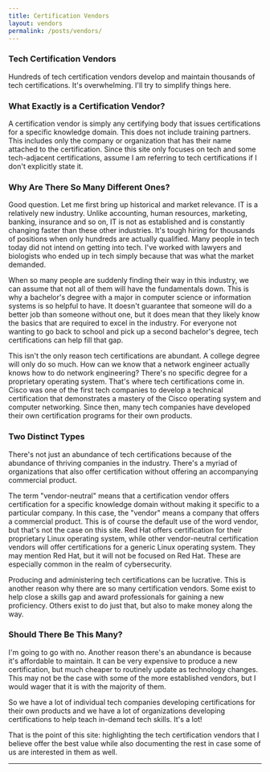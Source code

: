 ```yaml
---
title: Certification Vendors
layout: vendors
permalink: /posts/vendors/
---
```

### Tech Certification Vendors
Hundreds of tech certification vendors develop and maintain thousands of tech certifications. It's overwhelming. I'll try to simplify things here.

### What Exactly is a Certification Vendor?
A certification vendor is simply any certifying body that issues certifications for a specific knowledge domain. This does not include training partners. This includes only the company or organization that has their name attached to the certification. Since this site only focuses on tech and some tech-adjacent certifications, assume I am referring to tech certifications if I don't explicitly state it.

### Why Are There So Many Different Ones?
Good question. Let me first bring up historical and market relevance. IT is a relatively new industry. Unlike accounting, human resources, marketing, banking, insurance and so on, IT is not as established and is constantly changing faster than these other industries. It's tough hiring for thousands of positions when only hundreds are actually qualified. Many people in tech today did not intend on getting into tech. I've worked with lawyers and biologists who ended up in tech simply because that was what the market demanded. 

When so many people are suddenly finding their way in this industry, we can assume that not all of them will have the fundamentals down. This is why a bachelor's degree with a major in computer science or information systems is so helpful to have. It doesn't guarantee that someone will do a better job than someone without one, but it does mean that they likely know the basics that are required to excel in the industry. For everyone not wanting to go back to school and pick up a second bachelor's degree, tech certifications can help fill that gap.

This isn't the only reason tech certifications are abundant. A college degree will only do so much. How can we know that a network engineer actually knows how to do network engineering? There's no specific degree for a proprietary operating system. That's where tech certifications come in. Cisco was one of the first tech companies to develop a technical certification that demonstrates a mastery of the Cisco operating system and computer networking. Since then, many tech companies have developed their own certification programs for their own products.

### Two Distinct Types
There's not just an abundance of tech certifications because of the abundance of thriving companies in the industry. There's a myriad of organizations that also offer certification without offering an accompanying commercial product.

The term "vendor-neutral" means that a certification vendor offers certification for a specific knowledge domain without making it specific to a particular company. In this case, the "vendor" means a company that offers a commercial product. This is of course the default use of the word vendor, but that's not the case on this site. Red Hat offers certification for their proprietary Linux operating system, while other vendor-neutral certification vendors will offer certifications for a generic Linux operating system. They may mention Red Hat, but it will not be focused on Red Hat. These are especially common in the realm of cybersecurity. 

Producing and administering tech certifications can be lucrative. This is another reason why there are so many certification vendors. Some exist to help close a skills gap and award professionals for gaining a new proficiency. Others exist to do just that, but also to make money along the way.

### Should There Be This Many?
I'm going to go with no. Another reason there's an abundance is because it's affordable to maintain. It can be very expensive to produce a new certification, but much cheaper to routinely update as technology changes. This may not be the case with some of the more established vendors, but I would wager that it is with the majority of them. 

So we have a lot of individual tech companies developing certifications for their own products and we have a lot of organizations developing certifications to help teach in-demand tech skills. It's a lot!

That is the point of this site: highlighting the tech certification vendors that I believe offer the best value while also documenting the rest in case some of us are interested in them as well.

---
